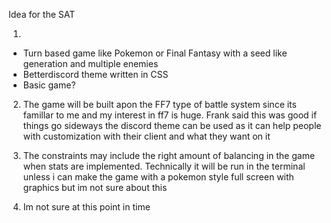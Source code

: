 Idea for the SAT 

1)
- Turn based game like Pokemon or Final Fantasy with a seed like generation and multiple enemies 
- Betterdiscord theme written in CSS 
- Basic game?

2) The game will be built apon the FF7 type of battle system since its famillar to me and my interest in ff7 is huge. Frank said this was good 
if things go sideways the discord theme can be used as it can help people with customization with their client and what they want on it 


3) The constraints may include the right amount of balancing in the game when stats are implemented. Technically it will be run in the terminal unless i can make the game with a pokemon style full screen with graphics but im not sure about this 

4) Im not sure at this point in time 



